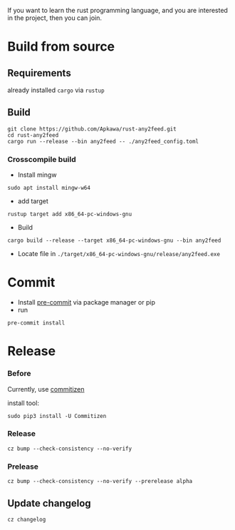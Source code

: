 If you want to learn the rust programming language, 
and you are interested in the project, then you can join.

# Build from source

## Requirements

already installed `cargo` via `rustup`

## Build
``` 
git clone https://github.com/Apkawa/rust-any2feed.git
cd rust-any2feed
cargo run --release --bin any2feed -- ./any2feed_config.toml
```

### Crosscompile build

* Install mingw
```shell
sudo apt install mingw-w64
```
* add target
```shell
rustup target add x86_64-pc-windows-gnu
```
* Build
```shell
cargo build --release --target x86_64-pc-windows-gnu --bin any2feed
```
* Locate file in `./target/x86_64-pc-windows-gnu/release/any2feed.exe`

# Commit

* Install [pre-commit](https://pre-commit.com/) via package manager or pip 
* run 
```shell
pre-commit install
```

# Release

### Before 

Currently, use [commitizen](https://github.com/commitizen-tools/commitizen)

install tool:
```shell
sudo pip3 install -U Commitizen
```

### Release
```shell
cz bump --check-consistency --no-verify
```

### Prelease

```shell
cz bump --check-consistency --no-verify --prerelease alpha
```

## Update changelog

```shell
cz changelog
```

